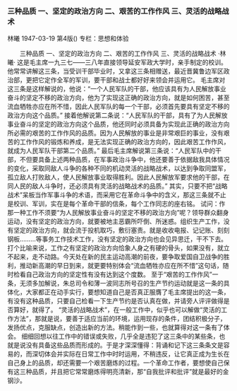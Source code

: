 ### 三种品质  一、坚定的政治方向  二、艰苦的工作作风  三、灵活的战略战术
林曦
1947-03-19
第4版()
专栏：思想和体验

　　三种品质
    一、坚定的政治方向
    二、艰苦的工作作风
    三、灵活的战略战术
    ·林曦·
    这是毛主席一九三七——三八年直接领导延安军政大学时，亲手制定的校训。他常常讲解这三条，当受训干部毕业时，又拿这三条相赠送，最近晋冀鲁边军区政治部，更把它定作全军的军训，要干部和战士都好好来领会并运用它。
    毛主席对这三条是这样解说的，他说：“一个人民军队的干部，他应该具有为人民解放事业奋斗的坚定不移的政治方向，他为了实现这正确的政治方向，就是如何困苦，甚至流血牺牲亦应在所不惜，因此人民军队的每一个干部，必须首先要具有坚定不移的政治方向这个品质。”
    接着他解说第二条说：“人民军队的干部，具有了为人民解放事业奋斗的坚定的政治方向这个品质，他还同时必须具备为实现此正确的政治方向所必需的艰苦的工作作风的品质。因为人民解放的事业是非常艰巨的事业，没有艰苦的工作作风的锻炼和养成，是无法实现正确的政治方向的，因此艰苦工作作风，就成为人民军队干部第二个品质。”
    最后毛主席解说第三条说：“人民军队中的干部，不但要具备上述两种品质，在军事政治斗争中，他还要善于依据敌我具体情况的变化，采取同敌人斗争的各种不同的机动灵活的战略战术，以达到争取同盟军，孤立敌人打败敌人，使人民解放事业取得胜利。因此人民解放军要求他的干部，在同人民的敌人斗争时，还必须具有灵活的战略战术的品质。”
    其实，只要不把“战略战术”呆板当作军事斗争的术语，而采用它在革命斗争中的含义，那这三条就不止是校训、军训，实在是每个革命干部的信条，每个工作同志的座右铭。
    试问：作那一种工作不须要“为人民解放事业奋斗的坚定不移的政治方向”呢？领导群众翻身运动，没有坚定的政治方向，就要被地主恶霸所吓倒、所迷惑。组织生产工作，没有坚定的政治方向，就会流于投机取巧，敷衍塞责。就是收收电报、记记账、刻刻钢板………等事务工作技术工作，没有坚定的政治方向也会见异思迁，干不下去。打个比喻来说，工作之有坚定的政治方向恰象人身之有硬的骨头，如果没有，就立不起来，走不动路。今天处在新的民主运动高潮的前夜，要争取爱国自卫战争的胜利，推动新高潮的早日到来，就更要特别体会“流血牺牲亦应在所不惜”这句话，随时检看自己政治方向的坚定性有没有达到这个度数。
    至于“艰苦的工作作风”一条，无须多加解说，朱总司令和薄一波同志所号召的生产节约运动就是这一条的具体化，大家都正在动手实行，要想知道自己是否真正服膺了毛主席提出的这一条，有没有这种品质，只要自己检看一下生产节约是否认真在做，并请旁人评评做得是否算好，就得了。
    “灵活的战略战术”，在一般工作中，似乎也可以解做“灵活的工作方法”，那就是说，要善于适应当前的环境，运用现存的条件，团结积极分子，发扬优点，克服缺点，创造出新的方法。稍能作到一些，也就算得对这一条有了体会。
    细细回想以往工作中的错误或失败，几乎全是违犯了这三条中的某些条，也就是说没有具备这些品质而形成的。于是才深深懂得：背诵和记下这三条条文是容易的，而深切体会并实际在日常工作中时时运用，不稍违反，让它真正成为生长在自己身上的品质，却还需要一个艰苦磨炼的过程。一个革命工作者，要想使自己保有这三种品质，并且把它常常磨炼得明亮清新，那“自我批评和批评”就是最好的金钢沙。
